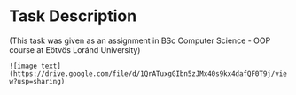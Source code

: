 # Task Description
(This task was given as an assignment in BSc Computer Science - OOP course at Eötvös Loránd University)

``![image text](https://drive.google.com/file/d/1QrATuxgGIbn5zJMx40s9kx4dafQF0T9j/view?usp=sharing)``
